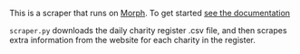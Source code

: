 This is a scraper that runs on [Morph](https://morph.io). To get started [see the documentation](https://morph.io/documentation)

`scraper.py` downloads the daily charity register .csv file, and then scrapes extra information from the website for each charity in the register.

